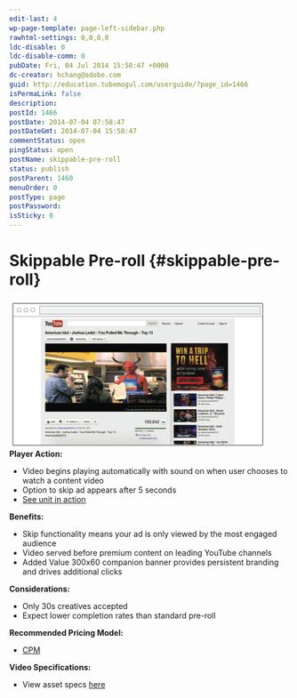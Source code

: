 ```yaml
---
edit-last: 4
wp-page-template: page-left-sidebar.php
rawhtml-settings: 0,0,0,0
ldc-disable: 0
ldc-disable-comm: 0
pubDate: Fri, 04 Jul 2014 15:58:47 +0000
dc-creator: hchang@adobe.com
guid: http://education.tubemogul.com/userguide/?page_id=1466
isPermaLink: false
description: 
postId: 1466
postDate: 2014-07-04 07:58:47
postDateGmt: 2014-07-04 15:58:47
commentStatus: open
pingStatus: open
postName: skippable-pre-roll
status: publish
postParent: 1460
menuOrder: 0
postType: page
postPassword: 
isSticky: 0
---
```


# Skippable Pre-roll {#skippable-pre-roll}

[ ![Skippable Pre-roll](assets/skippable-pre-roll.png)](assets/skippable-pre-roll.png)
**Player Action:**

* Video begins playing automatically with sound on when user chooses to watch a content video
* Option to skip ad appears after 5 seconds
* [See unit in action](http://www.tubemogul.com/marketing/showcase/pre-roll-skippable.html)

**Benefits:**

* Skip functionality means your ad is only viewed by the most engaged audience
* Video served before premium content on leading YouTube channels
* Added Value 300x60 companion banner&nbsp;provides persistent branding and drives additional clicks

**Considerations:**

* Only 30s creatives accepted
* Expect lower completion rates than standard pre-roll

**Recommended Pricing Model:**

* [CPM](../user-guide/planning/ad-formats/performance-pricing/user-guideplanningad-formatsperformance-pricing.md)

**Video Specifications:**

* View asset specs [here](https://www.tubemogul.com/ad-specs/)

